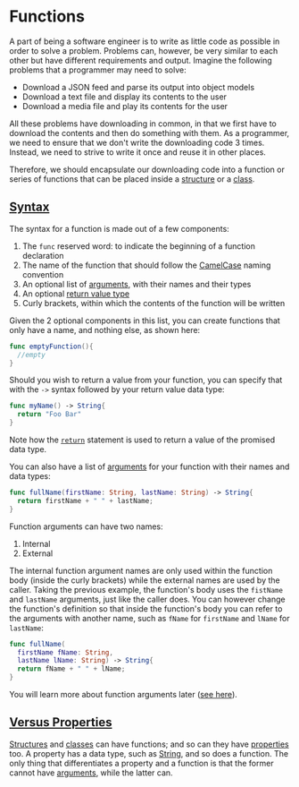 # Functions

A part of being a software engineer is to write as little code as possible in order to solve a problem. Problems can, however, be very similar to each other but have different requirements and output. Imagine the following problems that a programmer may need to solve:

* Download a JSON feed and parse its output into object models
* Download a text file and display its contents to the user
* Download a media file and play its contents for the user

All these problems have downloading in common, in that we first have to download the contents and then do something with them. As a programmer, we need to ensure that we don't write the downloading code 3 times. Instead, we need to strive to write it once and reuse it in other places.

Therefore, we should encapsulate our downloading code into a function or series of functions that can be placed inside a [structure](structures.md) or a [class](classes.md).

## [Syntax](#syntax)

The syntax for a function is made out of a few components:

1. The `func` reserved word: to indicate the beginning of a function declaration
2. The name of the function that should follow the [CamelCase](https://en.wikipedia.org/wiki/CamelCase) naming convention
3. An optional list of [arguments](function_arguments.md), with their names and their types
4. An optional [return value type](function_return_type.md)
5. Curly brackets, within which the contents of the function will be written

Given the 2 optional components in this list, you can create functions that only have a name, and nothing else, as shown here:

```swift
func emptyFunction(){
  //empty
}
```

Should you wish to return a value from your function, you can specify that with the `->` syntax followed by your return value data type:

```swift
func myName() -> String{
  return "Foo Bar"
}
```

Note how the [`return`](function_return_type.md) statement is used to return a value of the promised data type.

You can also have a list of [arguments](function_arguments.md) for your function with their names and data types:

```swift
func fullName(firstName: String, lastName: String) -> String{
  return firstName + " " + lastName;
}
```

Function arguments can have two names:

1. Internal
2. External

The internal function argument names are only used within the function body (inside the curly brackets) while the external names are used by the caller. Taking the previous example, the function's body uses the `fistName` and `lastName` arguments, just like the caller does. You can however change the function's definition so that inside the function's body you can refer to the arguments with another name, such as `fName` for `firstName` and `lName` for `lastName`:

```swift
func fullName(
  firstName fName: String,
  lastName lName: String) -> String{
  return fName + " " + lName;
}
```

You will learn more about function arguments later ([see here](function_arguments.md)).

## [Versus Properties](#versus-properties)

[Structures](structures.md) and [classes](classes.md) can have functions; and so can they have [properties](properties.md) too. A property has a data type, such as [String](string.md), and so does a function. The only thing that differentiates a property and a function is that the former cannot have [arguments](function_arguments.md), while the latter can.




